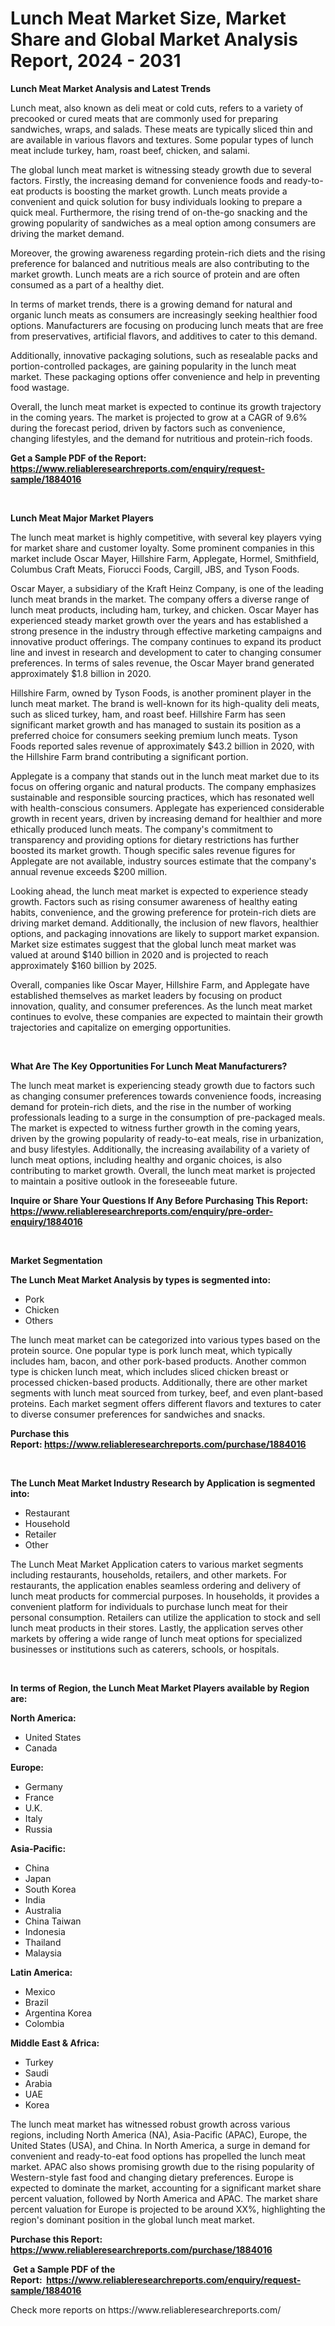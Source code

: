 <p><h1>Lunch Meat Market Size, Market Share and Global Market Analysis Report, 2024 - 2031</h1></p><p><strong>Lunch Meat Market Analysis and Latest Trends</strong></p>
<p><p>Lunch meat, also known as deli meat or cold cuts, refers to a variety of precooked or cured meats that are commonly used for preparing sandwiches, wraps, and salads. These meats are typically sliced thin and are available in various flavors and textures. Some popular types of lunch meat include turkey, ham, roast beef, chicken, and salami.</p><p>The global lunch meat market is witnessing steady growth due to several factors. Firstly, the increasing demand for convenience foods and ready-to-eat products is boosting the market growth. Lunch meats provide a convenient and quick solution for busy individuals looking to prepare a quick meal. Furthermore, the rising trend of on-the-go snacking and the growing popularity of sandwiches as a meal option among consumers are driving the market demand.</p><p>Moreover, the growing awareness regarding protein-rich diets and the rising preference for balanced and nutritious meals are also contributing to the market growth. Lunch meats are a rich source of protein and are often consumed as a part of a healthy diet.</p><p>In terms of market trends, there is a growing demand for natural and organic lunch meats as consumers are increasingly seeking healthier food options. Manufacturers are focusing on producing lunch meats that are free from preservatives, artificial flavors, and additives to cater to this demand.</p><p>Additionally, innovative packaging solutions, such as resealable packs and portion-controlled packages, are gaining popularity in the lunch meat market. These packaging options offer convenience and help in preventing food wastage.</p><p>Overall, the lunch meat market is expected to continue its growth trajectory in the coming years. The market is projected to grow at a CAGR of 9.6% during the forecast period, driven by factors such as convenience, changing lifestyles, and the demand for nutritious and protein-rich foods.</p></p>
<p><strong>Get a Sample PDF of the Report:&nbsp; <a href="https://www.reliableresearchreports.com/enquiry/request-sample/1884016">https://www.reliableresearchreports.com/enquiry/request-sample/1884016</a></strong></p>
<p>&nbsp;</p>
<p><strong>Lunch Meat Major Market Players</strong></p>
<p><p>The lunch meat market is highly competitive, with several key players vying for market share and customer loyalty. Some prominent companies in this market include Oscar Mayer, Hillshire Farm, Applegate, Hormel, Smithfield, Columbus Craft Meats, Fiorucci Foods, Cargill, JBS, and Tyson Foods.</p><p>Oscar Mayer, a subsidiary of the Kraft Heinz Company, is one of the leading lunch meat brands in the market. The company offers a diverse range of lunch meat products, including ham, turkey, and chicken. Oscar Mayer has experienced steady market growth over the years and has established a strong presence in the industry through effective marketing campaigns and innovative product offerings. The company continues to expand its product line and invest in research and development to cater to changing consumer preferences. In terms of sales revenue, the Oscar Mayer brand generated approximately $1.8 billion in 2020.</p><p>Hillshire Farm, owned by Tyson Foods, is another prominent player in the lunch meat market. The brand is well-known for its high-quality deli meats, such as sliced turkey, ham, and roast beef. Hillshire Farm has seen significant market growth and has managed to sustain its position as a preferred choice for consumers seeking premium lunch meats. Tyson Foods reported sales revenue of approximately $43.2 billion in 2020, with the Hillshire Farm brand contributing a significant portion.</p><p>Applegate is a company that stands out in the lunch meat market due to its focus on offering organic and natural products. The company emphasizes sustainable and responsible sourcing practices, which has resonated well with health-conscious consumers. Applegate has experienced considerable growth in recent years, driven by increasing demand for healthier and more ethically produced lunch meats. The company's commitment to transparency and providing options for dietary restrictions has further boosted its market growth. Though specific sales revenue figures for Applegate are not available, industry sources estimate that the company's annual revenue exceeds $200 million.</p><p>Looking ahead, the lunch meat market is expected to experience steady growth. Factors such as rising consumer awareness of healthy eating habits, convenience, and the growing preference for protein-rich diets are driving market demand. Additionally, the inclusion of new flavors, healthier options, and packaging innovations are likely to support market expansion. Market size estimates suggest that the global lunch meat market was valued at around $140 billion in 2020 and is projected to reach approximately $160 billion by 2025.</p><p>Overall, companies like Oscar Mayer, Hillshire Farm, and Applegate have established themselves as market leaders by focusing on product innovation, quality, and consumer preferences. As the lunch meat market continues to evolve, these companies are expected to maintain their growth trajectories and capitalize on emerging opportunities.</p></p>
<p>&nbsp;</p>
<p><strong>What Are The Key Opportunities For Lunch Meat Manufacturers?</strong></p>
<p><p>The lunch meat market is experiencing steady growth due to factors such as changing consumer preferences towards convenience foods, increasing demand for protein-rich diets, and the rise in the number of working professionals leading to a surge in the consumption of pre-packaged meals. The market is expected to witness further growth in the coming years, driven by the growing popularity of ready-to-eat meals, rise in urbanization, and busy lifestyles. Additionally, the increasing availability of a variety of lunch meat options, including healthy and organic choices, is also contributing to market growth. Overall, the lunch meat market is projected to maintain a positive outlook in the foreseeable future.</p></p>
<p><strong>Inquire or Share Your Questions If Any Before Purchasing This Report: <a href="https://www.reliableresearchreports.com/enquiry/pre-order-enquiry/1884016">https://www.reliableresearchreports.com/enquiry/pre-order-enquiry/1884016</a></strong></p>
<p>&nbsp;</p>
<p><strong>Market Segmentation</strong></p>
<p><strong>The Lunch Meat Market Analysis by types is segmented into:</strong></p>
<p><ul><li>Pork</li><li>Chicken</li><li>Others</li></ul></p>
<p><p>The lunch meat market can be categorized into various types based on the protein source. One popular type is pork lunch meat, which typically includes ham, bacon, and other pork-based products. Another common type is chicken lunch meat, which includes sliced chicken breast or processed chicken-based products. Additionally, there are other market segments with lunch meat sourced from turkey, beef, and even plant-based proteins. Each market segment offers different flavors and textures to cater to diverse consumer preferences for sandwiches and snacks.</p></p>
<p><strong>Purchase this Report:&nbsp;<a href="https://www.reliableresearchreports.com/purchase/1884016">https://www.reliableresearchreports.com/purchase/1884016</a></strong></p>
<p>&nbsp;</p>
<p><strong>The Lunch Meat Market Industry Research by Application is segmented into:</strong></p>
<p><ul><li>Restaurant</li><li>Household</li><li>Retailer</li><li>Other</li></ul></p>
<p><p>The Lunch Meat Market Application caters to various market segments including restaurants, households, retailers, and other markets. For restaurants, the application enables seamless ordering and delivery of lunch meat products for commercial purposes. In households, it provides a convenient platform for individuals to purchase lunch meat for their personal consumption. Retailers can utilize the application to stock and sell lunch meat products in their stores. Lastly, the application serves other markets by offering a wide range of lunch meat options for specialized businesses or institutions such as caterers, schools, or hospitals.</p></p>
<p>&nbsp;</p>
<p><strong>In terms of Region, the Lunch Meat Market Players available by Region are:</strong></p>
<p>
    <p> <strong> North America: </strong>
        <ul>
            <li>United States</li>
            <li>Canada</li>
        </ul>
        </p> 
    <p> <strong> Europe: </strong>
        <ul>
            <li>Germany</li>
            <li>France</li>
            <li>U.K.</li>
            <li>Italy</li>
            <li>Russia</li>
        </ul>
        </p> 
    <p> <strong> Asia-Pacific: </strong>
        <ul>
            <li>China</li>
            <li>Japan</li>
            <li>South Korea</li>
            <li>India</li>
            <li>Australia</li>
            <li>China Taiwan</li>
            <li>Indonesia</li>
            <li>Thailand</li>
            <li>Malaysia</li>
        </ul>
        </p> 
    <p> <strong> Latin America: </strong>
        <ul>
            <li>Mexico</li>
            <li>Brazil</li>
            <li>Argentina Korea</li>
            <li>Colombia</li>
        </ul>
        </p> 
    <p> <strong> Middle East & Africa: </strong>
        <ul>
            <li>Turkey</li>
            <li>Saudi</li>
            <li>Arabia</li>
            <li>UAE</li>
            <li>Korea</li>
        </ul>
    </p>
    </p>
<p><p>The lunch meat market has witnessed robust growth across various regions, including North America (NA), Asia-Pacific (APAC), Europe, the United States (USA), and China. In North America, a surge in demand for convenient and ready-to-eat food options has propelled the lunch meat market. APAC also shows promising growth due to the rising popularity of Western-style fast food and changing dietary preferences. Europe is expected to dominate the market, accounting for a significant market share percent valuation, followed by North America and APAC. The market share percent valuation for Europe is projected to be around XX%, highlighting the region's dominant position in the global lunch meat market.</p></p>
<p><strong>Purchase this Report: <a href="https://www.reliableresearchreports.com/purchase/1884016">https://www.reliableresearchreports.com/purchase/1884016</a></strong></p>
<p>&nbsp;<strong>Get a Sample PDF of the Report:&nbsp;&nbsp;<a href="https://www.reliableresearchreports.com/enquiry/request-sample/1884016">https://www.reliableresearchreports.com/enquiry/request-sample/1884016</a></strong></p>
<p><strong></strong></p>
<p>Check more reports on https://www.reliableresearchreports.com/</p>